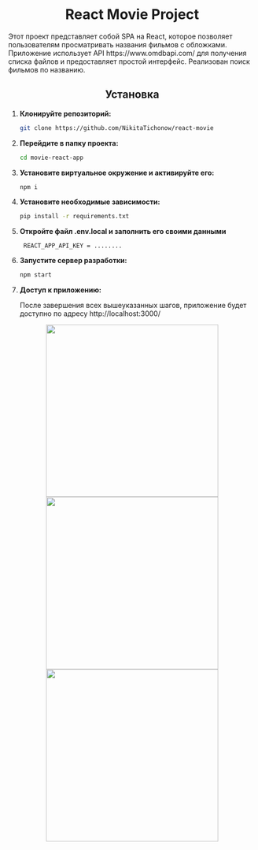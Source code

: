 <h1 align="center">React Movie Project</h1>
Этот проект представляет собой SPA на React, которое позволяет пользователям просматривать названия фильмов с обложками. Приложение использует API https://www.omdbapi.com/ для получения списка файлов и предоставляет простой интерфейс. Реализован поиск фильмов по названию. 

<h2 align="center">Установка</h2>

1. **Клонируйте репозиторий:**
    ```bash
    git clone https://github.com/NikitaTichonow/react-movie

2. **Перейдите в папку проекта:**
    ```bash
    cd movie-react-app

3. **Установите виртуальное окружение и активируйте его:**
     ```bash
    npm i    

4. **Установите необходимые зависимости:**
     ```bash
     pip install -r requirements.txt
   
5. **Откройте файл .env.local и заполнить его своими данными**
   ```env
    REACT_APP_API_KEY = ........

6. **Запустите сервер разработки:**
    ```bash
    npm start
    
7. **Доступ к приложению:**
   
    После завершения всех вышеуказанных шагов, приложение будет доступно по адресу http://localhost:3000/

<p align="center">
  <img src="foto/movie1.jpg" width="350">
  <img src="foto/movie2.jpg" width="350">
  <img src="foto/movie3.jpg" width="350">
</p>
